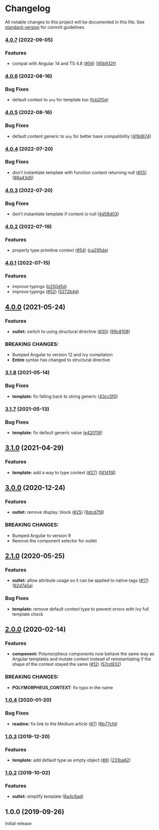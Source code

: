 # Changelog

All notable changes to this project will be documented in this file. See [standard-version](https://github.com/conventional-changelog/standard-version) for commit guidelines.

### [4.0.7](https://github.com/TinkoffCreditSystems/ng-polymorpheus/compare/v4.0.6...v4.0.7) (2022-09-05)

### Features

-   compat with Angular 14 and TS 4.8 ([#56](https://github.com/TinkoffCreditSystems/ng-polymorpheus/issues/56)) ([95b932f](https://github.com/TinkoffCreditSystems/ng-polymorpheus/commit/95b932f50d8b228020aca003cfe24d897bdd6c8c))

### [4.0.6](https://github.com/TinkoffCreditSystems/ng-polymorpheus/compare/v4.0.5...v4.0.6) (2022-08-16)

### Bug Fixes

-   default context to `any` for template too ([fcb2f0e](https://github.com/TinkoffCreditSystems/ng-polymorpheus/commit/fcb2f0e730bcb907d77d664c290aef2dfdf39ab3))

### [4.0.5](https://github.com/TinkoffCreditSystems/ng-polymorpheus/compare/v4.0.4...v4.0.5) (2022-08-16)

### Bug Fixes

-   default content generic to `any` for better base compatibility ([4f8d874](https://github.com/TinkoffCreditSystems/ng-polymorpheus/commit/4f8d8748cdb9bd23a8a0041996acb0f0d123a8ab))

### [4.0.4](https://github.com/TinkoffCreditSystems/ng-polymorpheus/compare/v4.0.3...v4.0.4) (2022-07-20)

### Bug Fixes

-   don't instantiate template with function content returning null ([#55](https://github.com/TinkoffCreditSystems/ng-polymorpheus/issues/55)) ([88a43d5](https://github.com/TinkoffCreditSystems/ng-polymorpheus/commit/88a43d5f1daa9a6090455d172249972b10a351b9))

### [4.0.3](https://github.com/TinkoffCreditSystems/ng-polymorpheus/compare/v4.0.2...v4.0.3) (2022-07-20)

### Bug Fixes

-   don't instantiate template if content is null ([4d58d03](https://github.com/TinkoffCreditSystems/ng-polymorpheus/commit/4d58d0338ffa769ceea5cdb967c0fcae3a0d6595))

### [4.0.2](https://github.com/TinkoffCreditSystems/ng-polymorpheus/compare/v4.0.1...v4.0.2) (2022-07-19)

### Features

-   properly type primitive context ([#54](https://github.com/TinkoffCreditSystems/ng-polymorpheus/issues/54)) ([ca295de](https://github.com/TinkoffCreditSystems/ng-polymorpheus/commit/ca295de2c99cb67272543d969b0f0c22ec524d07))

### [4.0.1](https://github.com/TinkoffCreditSystems/ng-polymorpheus/compare/v4.0.0...v4.0.1) (2022-07-15)

### Features

-   improve typings ([b250d5d](https://github.com/TinkoffCreditSystems/ng-polymorpheus/commit/b250d5d2a64ba2f0e21fc0625cd2e1e6ed860b38))
-   improve typings ([#52](https://github.com/TinkoffCreditSystems/ng-polymorpheus/issues/52)) ([5272b4d](https://github.com/TinkoffCreditSystems/ng-polymorpheus/commit/5272b4d65bd88650041d704bf3909ebe55899642))

## [4.0.0](https://github.com/TinkoffCreditSystems/ng-polymorpheus/compare/v3.1.8...v4.0.0) (2021-05-24)

### Features

-   **outlet:** switch to using structural directive ([#30](https://github.com/TinkoffCreditSystems/ng-polymorpheus/issues/30)) ([99c8108](https://github.com/TinkoffCreditSystems/ng-polymorpheus/commit/99c81087fffb7161f63271a207456c61607699f5))

### BREAKING CHANGES:

-   Bumped Angular to version 12 and Ivy compilation
-   **Entire** syntax has changed to structural directive

### [3.1.8](https://github.com/TinkoffCreditSystems/ng-polymorpheus/compare/v3.1.7...v3.1.8) (2021-05-14)

### Bug Fixes

-   **template:** fix falling back to string generic ([43cc5f0](https://github.com/TinkoffCreditSystems/ng-polymorpheus/commit/43cc5f0dec11c29505b8e6b3344dae6ae628c1f5))

### [3.1.7](https://github.com/TinkoffCreditSystems/ng-polymorpheus/compare/v3.1.6...v3.1.7) (2021-05-13)

### Bug Fixes

-   **template:** fix default generic value ([e420116](https://github.com/TinkoffCreditSystems/ng-polymorpheus/commit/e420116086e280bf42b5453b26cb5a8d92b89f17))

## [3.1.0](https://github.com/TinkoffCreditSystems/ng-polymorpheus/compare/3.0.0...v3.1.0) (2021-04-29)

### Features

-   **template:** add a way to type context ([#27](https://github.com/TinkoffCreditSystems/ng-polymorpheus/issues/27)) ([f4141f4](https://github.com/TinkoffCreditSystems/ng-polymorpheus/commit/f4141f4))

## [3.0.0](https://github.com/TinkoffCreditSystems/ng-polymorpheus/compare/v2.1.0...v3.0.0) (2020-12-24)

### Features

-   **outlet:** remove display: block ([#25](https://github.com/TinkoffCreditSystems/ng-polymorpheus/issues/25)) ([9dcd7f8](https://github.com/TinkoffCreditSystems/ng-polymorpheus/commit/9dcd7f8fa1bab685f4fb41b40de9d14c7d00edea))

### BREAKING CHANGES:

-   Bumped Angular to version 9
-   Remove the component selector for outlet

## [2.1.0](https://github.com/TinkoffCreditSystems/ng-polymorpheus/compare/v2.0.0...v2.1.0) (2020-05-25)

### Features

-   **outlet:** allow attribute usage so it can be applied to native tags ([#17](https://github.com/TinkoffCreditSystems/ng-polymorpheus/issues/17)) ([62d7a5a](https://github.com/TinkoffCreditSystems/ng-polymorpheus/commit/62d7a5a))

### Bug Fixes

-   **template:** remove default context type to prevent errors with Ivy full template check

## [2.0.0](https://github.com/TinkoffCreditSystems/ng-polymorpheus/compare/v1.0.2...v2.0.0) (2020-02-14)

### Features

-   **component:** Polymorpheus components now behave the same way as Angular templates and mutate context instead of reinstantiating if the shape of the context stayed the same ([#12](https://github.com/TinkoffCreditSystems/ng-polymorpheus/issues/12)) ([57cd932](https://github.com/TinkoffCreditSystems/ng-polymorpheus/commit/57cd932))

### BREAKING CHANGES:

-   **POLYMORPHEUS_CONTEXT**: fix typo in the name

### [1.0.4](https://github.com/TinkoffCreditSystems/ng-polymorpheus/compare/v1.0.2...v1.0.4) (2020-01-20)

### Bug Fixes

-   **readme:** fix link to the Medium article ([#7](https://github.com/TinkoffCreditSystems/ng-polymorpheus/issues/7)) ([6b77cfd](https://github.com/TinkoffCreditSystems/ng-polymorpheus/commit/6b77cfd))

### [1.0.3](https://github.com/TinkoffCreditSystems/ng-polymorpheus/compare/v1.0.2...v1.0.3) (2019-12-20)

### Features

-   **template:** add default type as empty object ([#8](https://github.com/TinkoffCreditSystems/ng-polymorpheus/issues/8)) ([231ba62](https://github.com/TinkoffCreditSystems/ng-polymorpheus/commit/231ba62))

### [1.0.2](https://github.com/TinkoffCreditSystems/ng-polymorpheus/compare/v1.0.1...v1.0.2) (2019-10-02)

### Features

-   **outlet:** simplify template ([6a4c6ad](https://github.com/TinkoffCreditSystems/ng-polymorpheus/commit/6a4c6ad))

## 1.0.0 (2019-09-26)

Initial release
